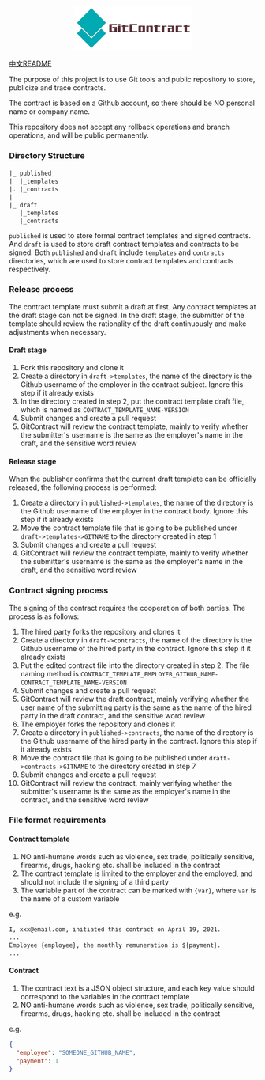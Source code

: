 <p align="center"><img width="240" src="https://github.com/GitContract/GitContract/blob/main/docs/logo.png?raw=true" alt="GitContract logo"></p>


[中文README](https://github.com/GitContract/GitContract/blob/main/docs/README_zh.md)

The purpose of this project is to use Git tools and public repository to store, publicize and trace contracts.

The contract is based on a Github account, so there should be NO personal name or company name.

This repository does not accept any rollback operations and branch operations, and will be public permanently.



### Directory Structure

```
|_ published
|  |_templates
|. |_contracts
|
|_ draft
   |_templates
   |_contracts
```

`published` is used to store formal contract templates and signed contracts. And `draft` is used to store draft contract templates and contracts to be signed. Both `published` and `draft` include `templates` and `contracts` directories, which are used to store contract templates and contracts respectively.



### Release process

The contract template must submit a draft at first. Any contract templates at the draft stage can not be signed. In the draft stage, the submitter of the template should review the rationality of the draft continuously and make adjustments when necessary.

#### Draft stage

1. Fork this repository and clone it
2. Create a directory in `draft->templates`, the name of the directory is the Github username of the employer in the contract subject. Ignore this step if it already exists
3. In the directory created in step 2, put the contract template draft file, which is named as `CONTRACT_TEMPLATE_NAME-VERSION`
4. Submit changes and create a pull request
5. GitContract will review the contract template, mainly to verify whether the submitter's username is the same as the employer's name in the draft, and the sensitive word review

#### Release stage

When the publisher confirms that the current draft template can be officially released, the following process is performed:

1. Create a directory in `published->templates`, the name of the directory is the Github username of the employer in the contract body. Ignore this step if it already exists
2. Move the contract template file that is going to be published under `draft->templates->GITNAME` to the directory created in step 1
3. Submit changes and create a pull request
4. GitContract will review the contract template, mainly to verify whether the submitter's username is the same as the employer's name in the draft, and the sensitive word review



### Contract signing process

The signing of the contract requires the cooperation of both parties. The process is as follows:

1. The hired party forks the repository and clones it
2. Create a directory in `draft->contracts`, the name of the directory is the Github username of the hired party in the contract. Ignore this step if it already exists
3. Put the edited contract file into the directory created in step 2. The file naming method is `CONTRACT_TEMPLATE_EMPLOYER_GITHUB_NAME-CONTRACT_TEMPLATE_NAME-VERSION`
4. Submit changes and create a pull request
5. GitContract will review the draft contract, mainly verifying whether the user name of the submitting party is the same as the name of the hired party in the draft contract, and the sensitive word review
6. The employer forks the repository and clones it
7. Create a directory in `published->contracts`, the name of the directory is the Github username of the hired party in the contract. Ignore this step if it already exists
8. Move the contract file that is going to be published under `draft->contracts->GITNAME` to the directory created in step 7
9. Submit changes and create a pull request
10. GitContract will review the contract, mainly verifying whether the submitter's username is the same as the employer's name in the contract, and the sensitive word review



### File format requirements

#### Contract template

1. NO anti-humane words such as violence, sex trade, politically sensitive, firearms, drugs, hacking etc. shall be included in the contract
2. The contract template is limited to the employer and the employed, and should not include the signing of a third party
3. The variable part of the contract can be marked with `{var}`, where `var` is the name of a custom variable

e.g.

```
I, xxx@email.com, initiated this contract on April 19, 2021.
...
Employee {employee}, the monthly remuneration is ${payment}.
...
```



#### Contract

1. The contract text is a JSON object structure, and each key value should correspond to the variables in the contract template
2. NO anti-humane words such as violence, sex trade, politically sensitive, firearms, drugs, hacking etc. shall be included in the contract

e.g.

```json
{
  "employee": "SOMEONE_GITHUB_NAME",
  "payment": 1
}
```

